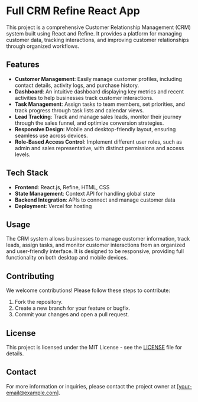 # Full CRM Refine React App

This project is a comprehensive Customer Relationship Management (CRM) system built using React and Refine. It provides a platform for managing customer data, tracking interactions, and improving customer relationships through organized workflows.

## Features

- **Customer Management**: Easily manage customer profiles, including contact details, activity logs, and purchase history.
- **Dashboard**: An intuitive dashboard displaying key metrics and recent activities to help businesses track customer interactions.
- **Task Management**: Assign tasks to team members, set priorities, and track progress through task lists and calendar views.
- **Lead Tracking**: Track and manage sales leads, monitor their journey through the sales funnel, and optimize conversion strategies.
- **Responsive Design**: Mobile and desktop-friendly layout, ensuring seamless use across devices.
- **Role-Based Access Control**: Implement different user roles, such as admin and sales representative, with distinct permissions and access levels.

## Tech Stack

- **Frontend**: React.js, Refine, HTML, CSS
- **State Management**: Context API for handling global state
- **Backend Integration**: APIs to connect and manage customer data
- **Deployment**: Vercel for hosting

## Usage

The CRM system allows businesses to manage customer information, track leads, assign tasks, and monitor customer interactions from an organized and user-friendly interface. It is designed to be responsive, providing full functionality on both desktop and mobile devices.

## Contributing

We welcome contributions! Please follow these steps to contribute:

1. Fork the repository.
2. Create a new branch for your feature or bugfix.
3. Commit your changes and open a pull request.

## License

This project is licensed under the MIT License - see the [LICENSE](LICENSE) file for details.

## Contact

For more information or inquiries, please contact the project owner at [your-email@example.com].
